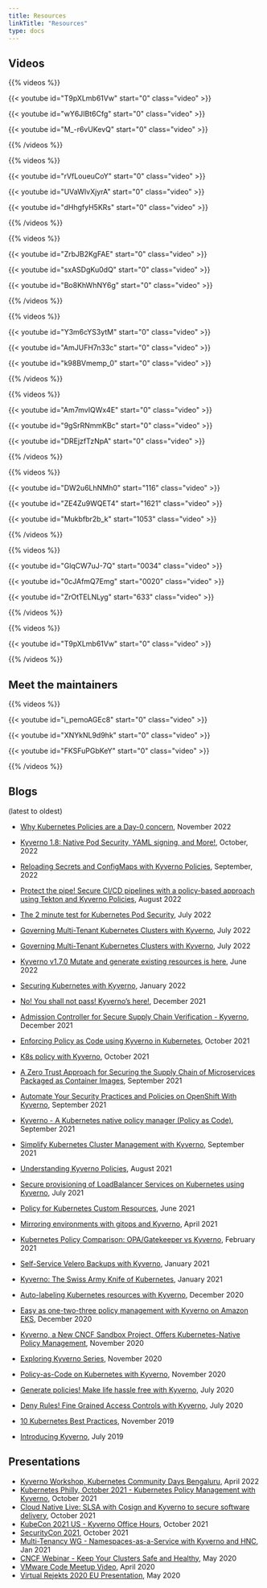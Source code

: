 ```yaml
---
title: Resources
linkTitle: "Resources"
type: docs
---
```


## Videos

{{% videos %}}

{{< youtube id="T9pXLmb61Vw" start="0" class="video" >}}

{{< youtube id="wY6JIBt6Cfg" start="0" class="video" >}}

{{< youtube id="M_-r6vUKevQ" start="0" class="video" >}}

{{% /videos %}}

{{% videos %}}

{{< youtube id="rVfLoueuCoY" start="0" class="video" >}}

{{< youtube id="UVaWIvXjyrA" start="0" class="video" >}}

{{< youtube id="dHhgfyH5KRs" start="0" class="video" >}}

{{% /videos %}}

{{% videos %}}

{{< youtube id="ZrbJB2KgFAE" start="0" class="video" >}}

{{< youtube id="sxASDgKu0dQ" start="0" class="video" >}}

{{< youtube id="Bo8KhWhNY6g" start="0" class="video" >}}

{{% /videos %}}


{{% videos %}}

{{< youtube id="Y3m6cYS3ytM" start="0" class="video" >}}

{{< youtube id="AmJUFH7n33c" start="0" class="video" >}}

{{< youtube id="k98BVmemp_0" start="0" class="video" >}}

{{% /videos %}}


{{% videos %}}

{{< youtube id="Am7mvIQWx4E" start="0" class="video" >}}

{{< youtube id="9gSrRNmmKBc" start="0" class="video" >}}

{{< youtube id="DREjzfTzNpA" start="0" class="video" >}}


{{% /videos %}}

{{% videos %}}

{{< youtube id="DW2u6LhNMh0" start="116" class="video" >}}

{{< youtube id="ZE4Zu9WQET4" start="1621" class="video" >}}

{{< youtube id="Mukbfbr2b_k" start="1053" class="video" >}}

{{% /videos %}}


{{% videos %}}

{{< youtube id="GlqCW7uJ-7Q" start="0034" class="video" >}}

{{< youtube id="0cJAfmQ7Emg" start="0020" class="video" >}}

{{< youtube id="ZrOtTELNLyg" start="633" class="video" >}}

{{% /videos %}}

{{% videos %}}

{{< youtube id="T9pXLmb61Vw" start="0" class="video" >}}

{{% /videos %}}

## Meet the maintainers

{{% videos %}}

{{< youtube id="i_pemoAGEc8" start="0" class="video" >}}

{{< youtube id="XNYkNL9d9hk" start="0" class="video" >}}

{{< youtube id="FKSFuPGbKeY" start="0" class="video" >}}

{{% /videos %}}

## Blogs

(latest to oldest)

- [Why Kubernetes Policies are a Day-0 concern](https://nirmata.com/kubernetes-policies-should-be-a-day-0-concern/), November 2022

- [Kyverno 1.8: Native Pod Security, YAML signing, and More!](https://nirmata.com/kyverno-v1-8-0-native-pod-security-yaml-signing-and-more/), October, 2022

- [Reloading Secrets and ConfigMaps with Kyverno Policies](https://nirmata.com/reloading-secrets-and-configmaps-with-kyverno/), September, 2022

- [Protect the pipe! Secure CI/CD pipelines with a policy-based approach using Tekton and Kyverno Policies](https://nirmata.com/protect-the-pipe-secure-ci-cd-pipelines-with-a-policy-based-approach-using-tekton-and-kyverno/), August 2022

- [The 2 minute test for Kubernetes Pod Security](https://nirmata.com/the-2-minute-test-for-kubernetes-pod-security/), July 2022

- [Governing Multi-Tenant Kubernetes Clusters with Kyverno](https://medium.com/compass-true-north/governing-multi-tenant-kubernetes-clusters-with-kyverno-3e11ba4a64ad), July 2022

- [Governing Multi-Tenant Kubernetes Clusters with Kyverno](https://medium.com/compass-true-north/governing-multi-tenant-kubernetes-clusters-with-kyverno-3e11ba4a64ad), July 2022

- [Kyverno v1.7.0 Mutate and generate existing resources is here](https://nirmata.com/2022/06/03/kyverno-v1-7-0-mutate-and-generate-existing-resources-is-here/), June 2022

- [Securing Kubernetes with Kyverno](https://cloudyuga.guru/hands_on_lab/kyverno-introduction/), January 2022

- [No! You shall not pass! Kyverno’s here!](https://medium.com/@ul_Timate/no-you-shall-not-pass-kyvernos-here-def1d376a4f8), December 2021
- [Admission Controller for Secure Supply Chain Verification - Kyverno](https://boxboat.com/2021/12/06/secure-supply-chains-kyverno/), December 2021
- [Enforcing Policy as Code using Kyverno in Kubernetes](https://dev.to/aws-builders/enforcing-policy-as-code-using-kyverno-in-kubernetes-3epk), October 2021
- [K8s policy with Kyverno](https://www.blakyaks.com/resources/k8s-policy-with-kyverno), October 2021
- [A Zero Trust Approach for Securing the Supply Chain of Microservices Packaged as Container Images](https://gkovan.medium.com/a-zero-trust-approach-for-securing-the-supply-chain-of-microservices-packaged-as-container-images-89d2f5b7293b), September 2021
- [Automate Your Security Practices and Policies on OpenShift With Kyverno](https://cloud.redhat.com/blog/automate-your-security-practices-and-policies-on-openshift-with-kyverno), September 2021
- [Kyverno - A Kubernetes native policy manager (Policy as Code)](https://blog.mimacom.com/kyverno/), September 2021
- [Simplify Kubernetes Cluster Management with Kyverno](https://movi.hashnode.dev/simplify-kubernetes-cluster-management-with-kyverno-ckt6yxjqy0duy95s14groe7h4), September 2021
- [Understanding Kyverno Policies](https://medium.com/@shubhampalriwala/understanding-kyverno-policies-7e2d8651d7b1), August 2021
- [Secure provisioning of LoadBalancer Services on Kubernetes using Kyverno](https://lambda.grofers.com/secure-provisioning-of-loadbalancer-services-on-kubernetes-using-kyverno-2cdf5e30d296), July 2021
- [Policy for Kubernetes Custom Resources](https://neonmirrors.net/post/2021-06/policy-k8s-customresources/), June 2021
- [Mirroring environments with gitops and Kyverno](https://gimlet.io/blog/mirroring-environments-with-gitops-and-kyverno/), April 2021
- [Kubernetes Policy Comparison: OPA/Gatekeeper vs Kyverno](https://neonmirrors.net/post/2021-02/kubernetes-policy-comparison-opa-gatekeeper-vs-kyverno/), February 2021
- [Self-Service Velero Backups with Kyverno](https://nirmata.com/2021/01/24/self-service-velero-backups-with-kyverno/), January 2021
- [Kyverno: The Swiss Army Knife of Kubernetes](https://neonmirrors.net/post/2021-01/kyverno-the-swiss-army-knife-of-kubernetes/), January 2021
- [Auto-labeling Kubernetes resources with Kyverno](https://www.cncf.io/blog/2020/12/30/auto-labeling-kubernetes-resources-with-kyverno/), December 2020
- [Easy as one-two-three policy management with Kyverno on Amazon EKS](https://aws.amazon.com/blogs/containers/easy-as-one-two-three-policy-management-with-kyverno-on-amazon-eks/), December 2020
- [Kyverno, a New CNCF Sandbox Project, Offers Kubernetes-Native Policy Management](https://thenewstack.io/kyverno-a-new-cncf-sandbox-project-offers-kubernetes-native-policy-management/), November 2020
- [Exploring Kyverno Series](https://neonmirrors.net/post/2020-11/exploring-kyverno-intro/), November 2020
- [Policy-as-Code on Kubernetes with Kyverno](https://medium.com/better-programming/policy-as-code-on-kubernetes-with-kyverno-b144749f144), November 2020 
- [Generate policies! Make life hassle free with Kyverno](https://evalsocket.dev/kyverno-generate-policy/), July 2020
- [Deny Rules! Fine Grained Access Controls with Kyverno](https://medium.com/@shutting06/deny-rules-fine-grained-kubernetes-access-controls-with-kyverno-88eaffb7bc6), July 2020
- [10 Kubernetes Best Practices](https://thenewstack.io/10-kubernetes-best-practices-you-can-easily-apply-to-your-clusters/), November 2019
- [Introducing Kyverno](https://nirmata.com/2019/07/11/managing-kubernetes-configuration-with-policies/), July 2019

## Presentations

- [Kyverno Workshop, Kubernetes Community Days Bengaluru](https://docs.google.com/presentation/d/1mw09tclej3lQAWzebhXCXS2z2q9j4Edf/edit?usp=sharing&]ouid=112353473651856718940&rtpof=true&sd=true), April 2022
- [Kubernetes Philly, October 2021 - Kubernetes Policy Management with Kyverno](https://www.youtube.com/watch?v=Am7mvIQWx4E), October 2021
- [Cloud Native Live: SLSA with Cosign and Kyverno to secure software delivery](https://www.cncf.io/online-programs/cloud-native-live-slsa-with-cosign-and-kyverno-to-secure-software-delivery/), October 2021
- [KubeCon 2021 US - Kyverno Office Hours](https://docs.google.com/presentation/d/1mw09tclej3lQAWzebhXCXS2z2q9j4Edf/), October 2021
- [SecurityCon 2021](https://docs.google.com/presentation/d/1l2ROwl3VGk-6h-jHNA0eP1el7fK8NRM6/edit?usp=sharing&ouid=112353473651856718940&rtpof=true&sd=true), October 2021
- [Multi-Tenancy WG - Namespaces-as-a-Service with Kyverno and HNC](https://youtu.be/xICR6Zxs7js?t=464), Jan 2021
- [CNCF Webinar - Keep Your Clusters Safe and Healthy](https://www.cncf.io/webinars/how-to-keep-your-clusters-safe-and-healthy/), May 2020
- [VMware Code Meetup Video](https://www.youtube.com/watch?v=mgEmTvLytb0), April 2020
- [Virtual Rejekts 2020 EU Presentation](https://www.youtube.com/watch?v=caFMtSg4A6I), May 2020
